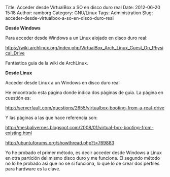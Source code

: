 Title: Acceder desde VirtualBox a SO en disco duro real
Date: 2012-06-20 15:18
Author: ramborg
Category: GNU/Linux
Tags: Administration
Slug: acceder-desde-virtualbox-a-so-en-disco-duro-real

**Desde Windows**

Para acceder desde Windows a un Linux alojado en disco duro real:

<https://wiki.archlinux.org/index.php/VirtualBox_Arch_Linux_Guest_On_Physical_Drive>

Fantástica guia de la wiki de ArchLinux.

**Desde Linux**

Acceder desde Linux a un Windows en disco duro real

He encontrado esta página donde indica dos páginas de guia. La página en
cuestión es:

<http://serverfault.com/questions/2655/virtualbox-booting-from-a-real-drive>

Y las páginas a las que hace referencia son:

<http://mesbalivernes.blogspot.com/2008/01/virtual-box-booting-from-existing.html>

<http://ubuntuforums.org/showthread.php?t=769883>

Yo he probado el primer método, es decir acceder desde Windows a Linux
en otra partición del mismo disco duro y me funciona. El segundo método
no lo he probado asi que no se si funciona, lo que lo de crear dos
perfiles para hardware es la clave.
